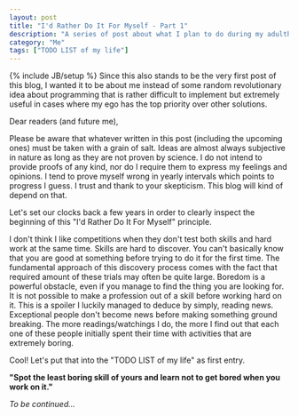 ```yaml
---
layout: post
title: "I'd Rather Do It For Myself - Part 1"
description: "A series of post about what I plan to do during my adulthood and how I started"
category: "Me"
tags: ["TODO LIST of my life"]
---
```

{% include JB/setup %}
Since this also stands to be the very first post of this blog, I wanted it to be about me instead of some random revolutionary idea about programming that is rather difficult to implement but extremely useful in cases where my ego has the top priority over other solutions.

Dear readers (and future me),

Please be aware that whatever written in this post (including the upcoming ones) must be taken with a grain of salt. Ideas are almost always subjective in nature as long as they are not proven by science. I do not intend to provide proofs of any kind, nor do I require them to express my feelings and opinions. I tend to prove myself wrong in yearly intervals which points to progress I guess. I trust and thank to your skepticism. This blog will kind of depend on that.

Let's set our clocks back a few years in order to clearly inspect the beginning of this "I'd Rather Do It For Myself" principle.

I don't think I like competitions when they don't test both skills and hard work at the same time. Skills are hard to discover. You can't basically know that you are good at something before trying to do it for the first time. The fundamental approach of this discovery process comes with the fact that required amount of these trials may often be quite large. Boredom is a powerful obstacle, even if you manage to find the thing you are looking for. It is not possible to make a profession out of a skill before working hard on it. This is a spoiler I luckily managed to deduce by simply, reading news. Exceptional people don't become news before making something ground breaking. The more readings/watchings I do, the more I find out that each one of these people initially spent their time with activities that are extremely boring. 

Cool! Let's put that into the "TODO LIST of my life" as first entry. 

**"Spot the least boring skill of yours and learn not to get bored when you work on it."**

*To be continued...*





